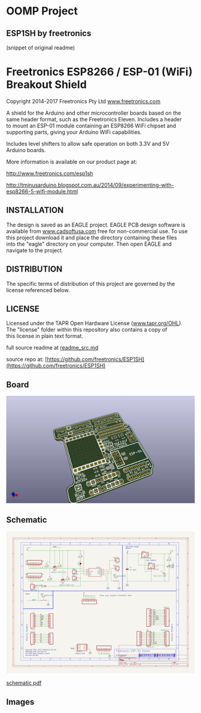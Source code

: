# OOMP Project  
## ESP1SH  by freetronics  
  
(snippet of original readme)  
  
Freetronics ESP8266 / ESP-01 (WiFi) Breakout Shield  
===================================================  
Copyright 2014-2017 Freetronics Pty Ltd www.freetronics.com    
  
A shield for the Arduino and other microcontroller boards based on the  
same header format, such as the Freetronics Eleven. Includes a header  
to mount an ESP-01 module containing an ESP8266 WiFi chipset and  
supporting parts, giving your Arduino WiFi capabilities.  
  
Includes level shifters to allow safe operation on both 3.3V and 5V  
Arduino boards.  
  
More information is available on our product page at:  
  
  http://www.freetronics.com/esp1sh  
  
http://tminusarduino.blogspot.com.au/2014/09/experimenting-with-esp8266-5-wifi-module.html  
  
INSTALLATION  
------------  
The design is saved as an EAGLE project. EAGLE PCB design software is  
available from www.cadsoftusa.com free for non-commercial use. To use  
this project download it and place the directory containing these files  
into the "eagle" directory on your computer. Then open EAGLE and  
navigate to the project.  
  
  
DISTRIBUTION  
------------  
The specific terms of distribution of this project are governed by the  
license referenced below.  
  
  
LICENSE  
-------  
Licensed under the TAPR Open Hardware License (www.tapr.org/OHL).  
The "license" folder within this repository also contains a copy of  
this license in plain text format.  
  
  full source readme at [readme_src.md](readme_src.md)  
  
source repo at: [https://github.com/freetronics/ESP1SH](https://github.com/freetronics/ESP1SH)  
## Board  
  
[![working_3d.png](working_3d_600.png)](working_3d.png)  
## Schematic  
  
[![working_schematic.png](working_schematic_600.png)](working_schematic.png)  
  
[schematic pdf](working_schematic.pdf)  
## Images  
